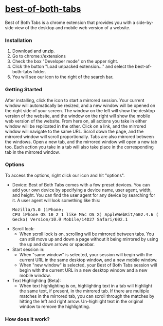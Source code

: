 # [best-of-both-tabs](https://www.youtube.com/watch?v=uVjRe8QXFHY)

Best of Both Tabs is a chrome extension that provides you with a side-by-side view of the desktop and mobile web version of a website.

### Installation

1. Download and unzip.
2. Go to chrome://extensions
3. Check the box "Developer mode" on the upper right.
4. Click the button "Load unpacked extension..." and select the best-of-both-tabs folder.
5. You will see our icon to the right of the search bar.

### Getting Started

After installing, click the icon to start a mirrored session. Your current window will automatically be resized, and a new window will be opened on the right side of your screen.
The window on the left will show the desktop version of the website, and the window on the right will show the mobile web version of the website.
From here on, all actions you take in either window will be replicated in the other. Click on a link, and the mirrored window will navigate to the same URL. Scroll down the page, and the mirrored window will scroll proportionally.
Tabs are also mirrored between the windows. Open a new tab, and the mirrored window will open a new tab too. Each action you take in a tab will also take place in the corresponding tab in the mirrored window.


### Options

To access the options, right click our icon and hit "options".

- Device: Best of Both Tabs comes with a few preset devices. You can add your own device by specifying a device name, user agent, width, and height. You can find the user agent for any device by searching for it. A user agent will look something like this: <pre>Mozilla/5.0 (iPhone; CPU iPhone OS 10_2_1 like Mac OS X) AppleWebKit/602.4.6 (KHTML, like Gecko) Version/10.0 Mobile/14D27 Safari/602.1</pre>
- Scroll lock:
    - When scroll lock is on, scrolling will be mirrored between tabs. You can still move up and down a page without it being mirrored by using the up and down arrows or spacebar.
- Start session in:
    - When "same window" is selected, your session will begin with the current URL in the same desktop window, and a new mobile window.
    - When "new window" is selected,  your Best of Both Tabs session will begin with the current URL in a new desktop window and a new mobile window. 
- Text Highlighting (Beta):
    - When text highlighting is on, highlighting text in a tab will highlight the same text, if present, in the mirrored tab. If there are multiple matches in the mirrored tab, you can scroll through the matches by hitting the left and right arrow. Un-highlight text in the original window to remove the highlighting.

### How does it work?

